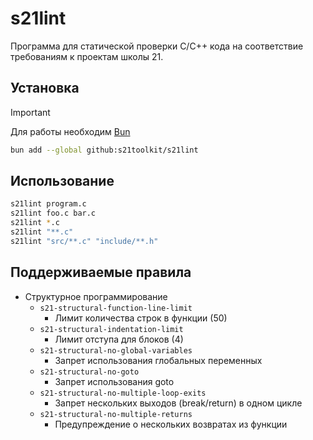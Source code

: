 # s21lint

Программа для статической проверки C/C++ кода на соответствие требованиям к проектам школы 21.

## Установка

> [!IMPORTANT]
> Для работы необходим [Bun](https://bun.sh/)

```sh
bun add --global github:s21toolkit/s21lint
```

## Использование

```sh
s21lint program.c
s21lint foo.c bar.c
s21lint *.c
s21lint "**.c"
s21lint "src/**.c" "include/**.h"
```

## Поддерживаемые правила

- Структурное программирование
  - `s21-structural-function-line-limit`
    - Лимит количества строк в функции (50)
  - `s21-structural-indentation-limit`
    - Лимит отступа для блоков (4)
  - `s21-structural-no-global-variables`
    - Запрет использования глобальных переменных
  - `s21-structural-no-goto`
    - Запрет использования goto
  - `s21-structural-no-multiple-loop-exits`
    - Запрет нескольких выходов (break/return) в одном цикле
  - `s21-structural-no-multiple-returns`
    - Предупреждение о нескольких возвратах из функции
